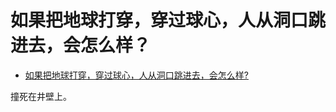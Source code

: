 # 如果把地球打穿，穿过球心，人从洞口跳进去，会怎么样？

- [如果把地球打穿，穿过球心，人从洞口跳进去，会怎么样?](https://www.zhihu.com/question/340245424/answer/1621565698)


撞死在井壁上。
